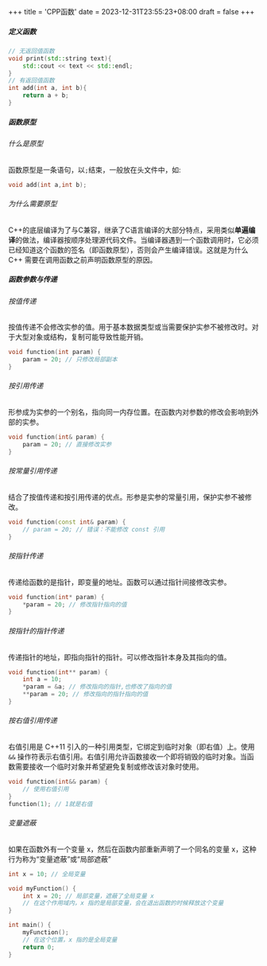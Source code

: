 +++
title = 'CPP函数'
date = 2023-12-31T23:55:23+08:00
draft = false
+++
##### 定义函数
```cpp
// 无返回值函数
void print(std::string text){
    std::cout << text << std::endl;
}
// 有返回值函数
int add(int a, int b){
    return a + b;
}
```
##### 函数原型
###### 什么是原型
函数原型是一条语句，以`;`结束，一般放在头文件中，如:
```cpp
void add(int a,int b);
```
###### 为什么需要原型
C++的底层编译为了与C兼容，继承了C语言编译的大部分特点，采用类似**单遍编译**的做法，编译器按顺序处理源代码文件。当编译器遇到一个函数调用时，它必须已经知道这个函数的签名（即函数原型），否则会产生编译错误。这就是为什么 C++ 需要在调用函数之前声明函数原型的原因。
##### 函数参数与传递
###### 按值传递
按值传递不会修改实参的值。用于基本数据类型或当需要保护实参不被修改时。对于大型对象或结构，复制可能导致性能开销。
```cpp
void function(int param) {
    param = 20; // 只修改局部副本
}
```
###### 按引用传递
形参成为实参的一个别名，指向同一内存位置。在函数内对参数的修改会影响到外部的实参。
```cpp
void function(int& param) {
    param = 20; // 直接修改实参
}
```
###### 按常量引用传递
结合了按值传递和按引用传递的优点。形参是实参的常量引用，保护实参不被修改。
```cpp
void function(const int& param) {
    // param = 20; // 错误：不能修改 const 引用
}
```
###### 按指针传递
传递给函数的是指针，即变量的地址。函数可以通过指针间接修改实参。
```cpp
void function(int* param) {
    *param = 20; // 修改指针指向的值
}
```
###### 按指针的指针传递
传递指针的地址，即指向指针的指针。可以修改指针本身及其指向的值。
```cpp
void function(int** param) {
    int a = 10;
    *param = &a; // 修改指向的指针,也修改了指向的值
    **param = 20; // 修改指向的指针指向的值
}
```
###### 按右值引用传递
右值引用是 C++11 引入的一种引用类型，它绑定到临时对象（即右值）上。使用 `&&` 操作符表示右值引用。右值引用允许函数接收一个即将销毁的临时对象。当函数需要接收一个临时对象并希望避免复制或修改该对象时使用。
```cpp
void function(int&& param) {
    // 使用右值引用
}
function(1); // 1就是右值
```
###### 变量遮蔽
如果在函数外有一个变量 x，然后在函数内部重新声明了一个同名的变量 x，这种行为称为“变量遮蔽”或“局部遮蔽”
```cpp
int x = 10; // 全局变量

void myFunction() {
    int x = 20; // 局部变量，遮蔽了全局变量 x
    // 在这个作用域内，x 指的是局部变量，会在退出函数的时候释放这个变量
}

int main() {
    myFunction();
    // 在这个位置，x 指的是全局变量
    return 0;
}
```